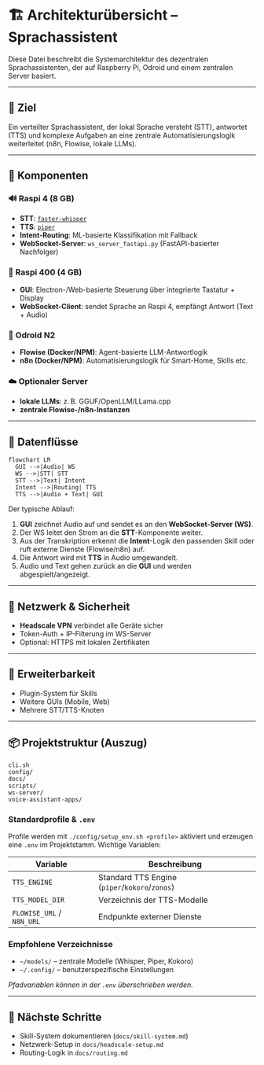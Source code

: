 # 🏗 Architekturübersicht – Sprachassistent

Diese Datei beschreibt die Systemarchitektur des dezentralen Sprachassistenten, der auf Raspberry Pi, Odroid und einem zentralen Server basiert.

---

## 🎯 Ziel

Ein verteilter Sprachassistent, der lokal Sprache versteht (STT), antwortet (TTS) und komplexe Aufgaben an eine zentrale Automatisierungslogik weiterleitet (n8n, Flowise, lokale LLMs).

---

## 🧱 Komponenten

### 🔊 Raspi 4 (8 GB)

* **STT**: [`faster-whisper`](https://github.com/guillaumekln/faster-whisper)
* **TTS**: [`piper`](https://github.com/rhasspy/piper)
* **Intent-Routing**: ML-basierte Klassifikation mit Fallback
* **WebSocket-Server**: `ws_server_fastapi.py` (FastAPI-basierter Nachfolger)

### 🧰 Raspi 400 (4 GB)

* **GUI**: Electron-/Web-basierte Steuerung über integrierte Tastatur + Display
* **WebSocket-Client**: sendet Sprache an Raspi 4, empfängt Antwort (Text + Audio)

### 🧠 Odroid N2

* **Flowise (Docker/NPM)**: Agent-basierte LLM-Antwortlogik
* **n8n (Docker/NPM)**: Automatisierungslogik für Smart-Home, Skills etc.

### ☁️ Optionaler Server

* **lokale LLMs**: z. B. GGUF/OpenLLM/LLama.cpp
* **zentrale Flowise-/n8n-Instanzen**

---

## 🔀 Datenflüsse

```mermaid
flowchart LR
  GUI -->|Audio| WS
  WS -->|STT| STT
  STT -->|Text| Intent
  Intent -->|Routing| TTS
  TTS -->|Audio + Text| GUI
```

Der typische Ablauf:

1. **GUI** zeichnet Audio auf und sendet es an den **WebSocket-Server (WS)**.
2. Der WS leitet den Strom an die **STT**-Komponente weiter.
3. Aus der Transkription erkennt die **Intent**-Logik den passenden Skill oder ruft externe Dienste (Flowise/n8n) auf.
4. Die Antwort wird mit **TTS** in Audio umgewandelt.
5. Audio und Text gehen zurück an die **GUI** und werden abgespielt/angezeigt.

---

## 🔐 Netzwerk & Sicherheit

* **Headscale VPN** verbindet alle Geräte sicher
* Token-Auth + IP-Filterung im WS-Server
* Optional: HTTPS mit lokalen Zertifikaten

---

## 🧩 Erweiterbarkeit

* Plugin-System für Skills
* Weitere GUIs (Mobile, Web)
* Mehrere STT/TTS-Knoten

---

## 📦 Projektstruktur (Auszug)

```
cli.sh
config/
docs/
scripts/
ws-server/
voice-assistant-apps/
```

### Standardprofile & `.env`

Profile werden mit `./config/setup_env.sh <profile>` aktiviert und erzeugen eine `.env` im Projektstamm. Wichtige Variablen:

| Variable | Beschreibung |
|----------|--------------|
| `TTS_ENGINE` | Standard TTS Engine (`piper`/`kokoro`/`zonos`) |
| `TTS_MODEL_DIR` | Verzeichnis der TTS-Modelle |
| `FLOWISE_URL` / `N8N_URL` | Endpunkte externer Dienste |

### Empfohlene Verzeichnisse

* `~/models/` – zentrale Modelle (Whisper, Piper, Kokoro)
* `~/.config/` – benutzerspezifische Einstellungen

*Pfadvariablen können in der `.env` überschrieben werden.*

---

## 📌 Nächste Schritte

* Skill-System dokumentieren (`docs/skill-system.md`)
* Netzwerk-Setup in `docs/headscale-setup.md`
* Routing-Logik in `docs/routing.md`


